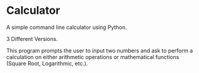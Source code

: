 # Calculator
A simple command line calculator using Python.

3 Different Versions.

This program prompts the user to input two numbers and ask to perform a calculation on either arithmetic operations or mathematical functions (Square Root, Logarithmic, etc.).

